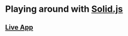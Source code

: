 # Playing around with [Solid.js](https://www.solidjs.com/)

## [Live App](https://stan-stani.github.io/solidFun/)